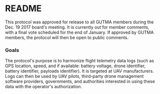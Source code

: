 # README #

This protocol was approved for release to all GUTMA members during the Dec. 19 2017 board's meeting. It is currently out for member comments, with a final vote scheduled for the end of January. If approved by GUTMA members, the protocol will then be open to public comments.

### Goals ###

The protocol's purpose is to harmonize flight telemetry data logs (such as GPS location, speed, and if available: battery voltage, drone identifier, battery identifier, payloads identifier).
It is targeted at UAV manufacturers. Logs can then be used by UAV pilots, third-party drone management software providers, governments, and authorities interested in using these data with the operator's authorization.